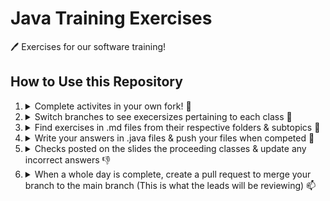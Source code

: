 # Java Training Exercises
🖊️ Exercises for our software training!

## How to Use this Repository
<ol> 
  <li> 
    <details>
      <summary> Complete activites in your own fork! 🍴</summary>
      <hr>
      <img src="https://user-images.githubusercontent.com/69406769/190986721-d2f7d10a-d150-41ab-971a-b6c598334e1f.png" >
      <hr>
      <blockquote>DESELECT "Copy the main branch only"</blockquote>
      <br>
      <img src="https://user-images.githubusercontent.com/69406769/191634519-80c22284-30f4-4d93-a1de-53e339bc70d6.png" >
      <hr>
    </details>
  </li>
  
  <li> 
    <details>
      <summary> Switch branches to see execersizes pertaining to each class 🌲</summary>
      <hr>
      <img src="https://user-images.githubusercontent.com/69406769/190985968-d68fb0e2-a93f-42ee-b6fc-39a95ae33d90.png" >
      <hr>
    </details>
  </li>
  
  <li> 
    <details>
      <summary> Find exercises in .md files from their respective folders & subtopics 📂</summary>
      <hr>
      <img src="https://user-images.githubusercontent.com/69406769/190986017-70898039-d4ea-4431-bda0-e9185ddea728.png" >
      <hr>
      <img src="https://user-images.githubusercontent.com/69406769/190986115-06818ee7-6029-42cb-97ca-69e943a6bd69.png" >
      <hr>
      <img src="https://user-images.githubusercontent.com/69406769/190986136-e687ccdc-90f7-49f1-8954-80bd8b5c23f9.png" >
      <hr>
    </details>
  </li>
  
  <li>
    <details>
      <summary> Write your answers in .java files & push your files when competed 📍</summary>
      <hr>
      <img src="https://user-images.githubusercontent.com/69406769/190991382-c6afa63f-89d9-4acb-8d87-53ea1393e5c5.png" >
      <hr>
    </details>
  </li>
  
  <li>
    <details>
      <summary> Checks posted on the slides the proceeding classes & update any incorrect answers 👎</summary>
    </details>
  </li>
  
  <li>
    <details>
      <summary> When a whole day is complete, create a pull request to merge your branch to the main branch (This is what the leads will be reviewing) 📫</summary>
      <hr>
      <img src="https://user-images.githubusercontent.com/69406769/190993256-68198a75-2c16-4302-9b79-017632603694.png" >
      <hr>
      <img src="https://user-images.githubusercontent.com/69406769/190993317-bdbc4466-1232-41a0-a77f-ae6ba1bc8e26.png" >
      <hr>
      Change the base repository to <code>YOUR FORK</code> not <code>Team-Optix-3749: Java-Training</code>
      <blockquote>SHOULD NOT look like this</blockquote>
      <img src="https://media.discordapp.net/attachments/882455696199807007/1022321700261613608/unknown.png" >
      <blockquote>SHOULD look like this</blockquote>
      <img src="https://media.discordapp.net/attachments/882455696199807007/1022322140835491850/unknown.png">
      <hr>
      <img src="https://media.discordapp.net/attachments/882455696199807007/1022323086172893205/unknown.png" >
      <hr>
      <img src="https://media.discordapp.net/attachments/882455696199807007/1022323511152357486/unknown.png" >
      <hr>
      <img src="https://cdn.discordapp.com/attachments/882455696199807007/1022323636218118184/unknown.png" >
      <hr>
    </details>
  </li>
    
</ol>
